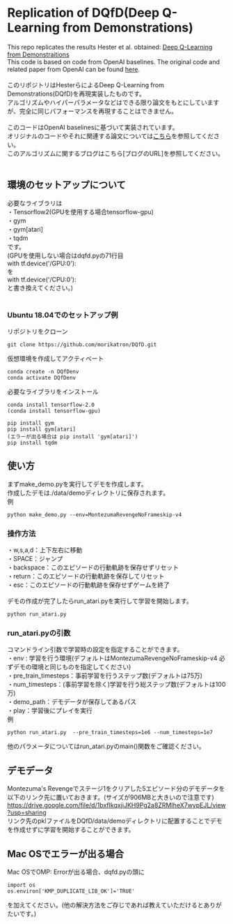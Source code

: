 # Replication of DQfD(Deep Q-Learning from Demonstrations)
This repo replicates the results Hester et al. obtained:
[Deep Q-Learning from Demonstraitions](https://arxiv.org/abs/1704.03732 "Deep Q-Learning from Demonstraitions")  
This code is based on code from OpenAI baselines. The original code and related paper from OpenAI can be found [here](https://github.com/openai/baselines "here").  
<br/>
このリポジトリはHesterらによるDeep Q-Learning from Demonstrations(DQfD)を再現実装したものです。  
アルゴリズムやハイパーパラメータなどはできる限り論文をもとにしていますが、完全に同じパフォーマンスを再現することはできません。  
<br/>
このコードはOpenAI baselinesに基づいて実装されています。  
オリジナルのコードやそれに関連する論文については[こちら](https://github.com/openai/baselines "こちら")を参照してください。  
このアルゴリズムに関するブログはこちら[ブログのURL]を参照してください。  
<br/>
## 環境のセットアップについて
必要なライブラリは  
・Tensorflow2(GPUを使用する場合tensorflow-gpu)  
・gym  
・gym[atari]  
・tqdm  
です。  
(GPUを使用しない場合はdqfd.pyの71行目  
with tf.device('/GPU:0'):  
を  
with tf.device('/CPU:0'):  
と書き換えてください。)  
<br/>
### Ubuntu 18.04でのセットアップ例
リポジトリをクローン
```python:
git clone https://github.com/morikatron/DQfD.git
```

仮想環境を作成してアクティベート
```python:
conda create -n DQfDenv
conda activate DQfDenv
```

必要なライブラリをインストール
```python:
conda install tensorflow-2.0
(conda install tensorflow-gpu)

pip install gym
pip install gym[atari]
(エラーが出る場合は pip install 'gym[atari]')
pip install tqdm
```


## 使い方
まずmake_demo.pyを実行してデモを作成します。  
作成したデモは./data/demoディレクトリに保存されます。  
例
```python:
python make_demo.py --env=MontezumaRevengeNoFrameskip-v4
```
### 操作方法  
・w,s,a,d：上下左右に移動  
・SPACE：ジャンプ  
・backspace：このエピソードの行動軌跡を保存せずリセット  
・return：このエピソードの行動軌跡を保存してリセット  
・esc：このエピソードの行動軌跡を保存せずゲームを終了  
<br/>
デモの作成が完了したらrun_atari.pyを実行して学習を開始します。  
```python:
python run_atari.py
```
### run_atari.pyの引数  
コマンドライン引数で学習時の設定を指定することができます。  
・env : 学習を行う環境(デフォルトはMontezumaRevengeNoFrameskip-v4 必ずデモの環境と同じものを指定してください)  
・pre_train_timesteps：事前学習を行うステップ数(デフォルトは75万)  
・num_timesteps：(事前学習を除く)学習を行う総ステップ数(デフォルトは100万)  
・demo_path：デモデータが保存してあるパス  
・play：学習後にプレイを実行  
例
```python:
python run_atari.py  --pre_train_timesteps=1e6 --num_timesteps=1e7 
```
他のパラメータについてはrun_atari.pyのmain()関数をご確認ください。

## デモデータ
Montezuma's Revengeでステージ1をクリアした5エピソード分のデモデータを以下のリンク先に置いておきます。(サイズが906MBと大きいので注意です)  
https://drive.google.com/file/d/1bxfIkqxjiJKH9Pg2a8ZRMIheX7wypEJL/view?usp=sharing  
リンク先のpklファイルをDQfD/data/demoディレクトリに配置することでデモを作成せずに学習を開始することができます。

## Mac OSでエラーが出る場合
Mac OSでOMP: Errorが出る場合、dqfd.pyの頭に  
```python:
import os
os.environ['KMP_DUPLICATE_LIB_OK']='TRUE'
```
を加えてください。(他の解決方法をご存じであれば教えていただけるとありがたいです。)

